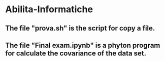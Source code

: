 # Abilita-Informatiche
## The file "prova.sh" is the script for copy a file.
## The file "Final exam.ipynb" is a phyton program for calculate the covariance of the data set.
